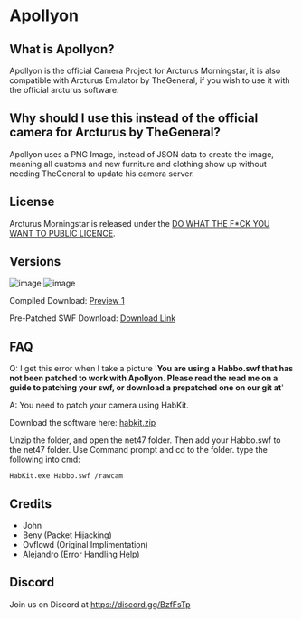 # Apollyon #

## What is Apollyon? ##
Apollyon is the official Camera Project for Arcturus Morningstar, it is also compatible with Arcturus Emulator by TheGeneral, if you wish to use it with the official arcturus software.

## Why should I use this instead of the official camera for Arcturus by TheGeneral? ##
Apollyon uses a PNG Image, instead of JSON data to create the image, meaning all customs and new furniture and clothing show up without needing TheGeneral to update his camera server.

## License ##
Arcturus Morningstar is released under the [DO WHAT THE F*CK YOU WANT TO PUBLIC LICENCE](https://git.krews.org/morningstar/apollyon/blob/master/LICENSE).

## Versions ##
![image](https://img.shields.io/badge/VERSION-1-success.svg?style=for-the-badge&logo=appveyor)
![image](https://img.shields.io/badge/STATUS-PREVIEW-blue.svg?style=for-the-badge&logo=appveyor)

Compiled Download: [Preview 1](https://git.krews.org/morningstar/Apollyon/releases)

Pre-Patched SWF Download: [Download Link](https://git.krews.org/morningstar/apollyon/uploads/dc669a26613bf2356e48eb653734ab29/patched-habbo.swf)

## FAQ ##
Q: I get this error when I take a picture '**You are using a Habbo.swf that has not been patched to work with Apollyon. Please read the read me on a guide to patching your swf, or download a prepatched one on our git at**'

A: You need to patch your camera using HabKit.

Download the software here: [habkit.zip](https://git.krews.org/morningstar/apollyon/uploads/a19154a56be31a6ed41f9b768ac8e65c/habkit.zip)

Unzip the folder, and open the net47 folder. Then add your Habbo.swf to the net47 folder. Use Command prompt and cd to the folder. type the following into cmd:

`HabKit.exe Habbo.swf /rawcam`

## Credits ##
- John
- Beny (Packet Hijacking)
- Ovflowd (Original Implimentation)
- Alejandro (Error Handling Help)

## Discord ##
Join us on Discord at https://discord.gg/BzfFsTp

